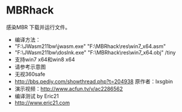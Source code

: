 # MBRhack
感染MBR 下载并运行文件。
* 编译方法：
* "F:\JWasm211bw\jwasm.exe" "F:\MBRhack\res\win7_x64.asm"
* "F:\JWasm211bw\doslnk.exe" "F:\MBRhack\res\win7_x64.obj" /tiny
* 支持win7 x64和win8 x64
* 请参考示意图
* 无视360safe
* http://bbs.pediy.com/showthread.php?t=204938 原作者：lxsgbin
* 演示视频：http://www.acfun.tv/v/ac2286562
* 编译测试 by Eric21
* http://www.eric21.com
